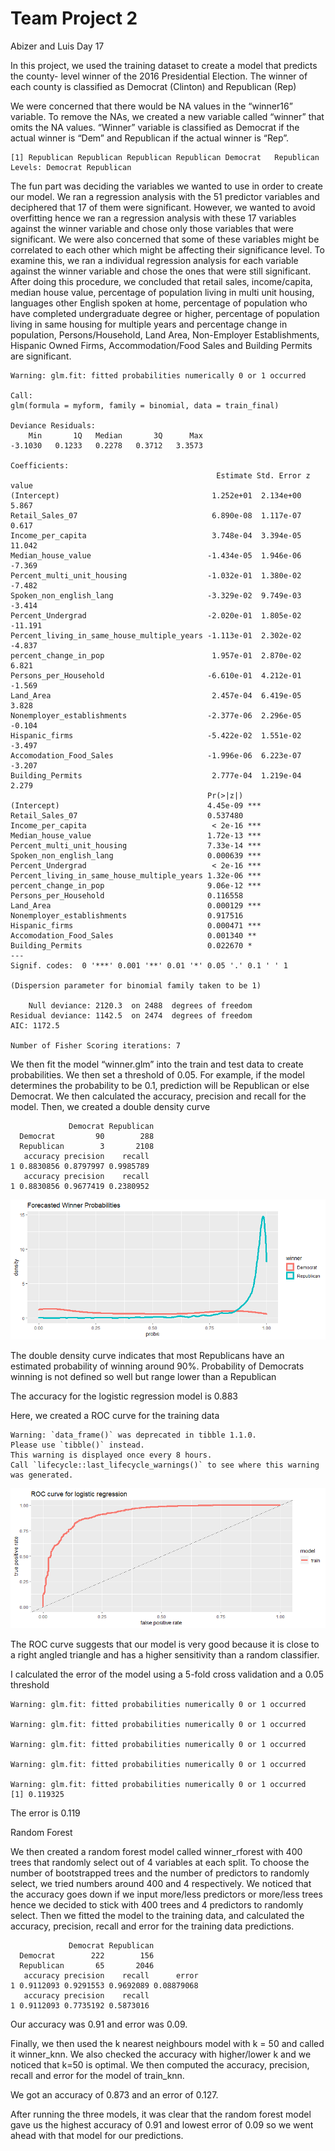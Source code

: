 Team Project 2
================
Abizer and Luis
Day 17

In this project, we used the training dataset to create a model that
predicts the county- level winner of the 2016 Presidential Election. The
winner of each county is classified as Democrat (Clinton) and Republican
(Rep)

We were concerned that there would be NA values in the “winner16”
variable. To remove the NAs, we created a new variable called “winner”
that omits the NA values. “Winner” variable is classified as Democrat if
the actual winner is “Dem” and Republican if the actual winner is “Rep”.

    [1] Republican Republican Republican Republican Democrat   Republican
    Levels: Democrat Republican

The fun part was deciding the variables we wanted to use in order to
create our model. We ran a regression analysis with the 51 predictor
variables and deciphered that 17 of them were significant. However, we
wanted to avoid overfitting hence we ran a regression analysis with
these 17 variables against the winner variable and chose only those
variables that were significant. We were also concerned that some of
these variables might be correlated to each other which might be
affecting their significance level. To examine this, we ran a individual
regression analysis for each variable against the winner variable and
chose the ones that were still significant. After doing this procedure,
we concluded that retail sales, income/capita, median house value,
percentage of population living in multi unit housing, languages other
English spoken at home, percentage of population who have completed
undergraduate degree or higher, percentage of population living in same
housing for multiple years and percentage change in population,
Persons/Household, Land Area, Non-Employer Establishments, Hispanic
Owned Firms, Accommodation/Food Sales and Building Permits are
significant.

    Warning: glm.fit: fitted probabilities numerically 0 or 1 occurred

    Call:
    glm(formula = myform, family = binomial, data = train_final)

    Deviance Residuals: 
        Min       1Q   Median       3Q      Max  
    -3.1030   0.1233   0.2278   0.3712   3.3573  

    Coefficients:
                                                  Estimate Std. Error z value
    (Intercept)                                  1.252e+01  2.134e+00   5.867
    Retail_Sales_07                              6.890e-08  1.117e-07   0.617
    Income_per_capita                            3.748e-04  3.394e-05  11.042
    Median_house_value                          -1.434e-05  1.946e-06  -7.369
    Percent_multi_unit_housing                  -1.032e-01  1.380e-02  -7.482
    Spoken_non_english_lang                     -3.329e-02  9.749e-03  -3.414
    Percent_Undergrad                           -2.020e-01  1.805e-02 -11.191
    Percent_living_in_same_house_multiple_years -1.113e-01  2.302e-02  -4.837
    percent_change_in_pop                        1.957e-01  2.870e-02   6.821
    Persons_per_Household                       -6.610e-01  4.212e-01  -1.569
    Land_Area                                    2.457e-04  6.419e-05   3.828
    Nonemployer_establishments                  -2.377e-06  2.296e-05  -0.104
    Hispanic_firms                              -5.422e-02  1.551e-02  -3.497
    Accomodation_Food_Sales                     -1.996e-06  6.223e-07  -3.207
    Building_Permits                             2.777e-04  1.219e-04   2.279
                                                Pr(>|z|)    
    (Intercept)                                 4.45e-09 ***
    Retail_Sales_07                             0.537480    
    Income_per_capita                            < 2e-16 ***
    Median_house_value                          1.72e-13 ***
    Percent_multi_unit_housing                  7.33e-14 ***
    Spoken_non_english_lang                     0.000639 ***
    Percent_Undergrad                            < 2e-16 ***
    Percent_living_in_same_house_multiple_years 1.32e-06 ***
    percent_change_in_pop                       9.06e-12 ***
    Persons_per_Household                       0.116558    
    Land_Area                                   0.000129 ***
    Nonemployer_establishments                  0.917516    
    Hispanic_firms                              0.000471 ***
    Accomodation_Food_Sales                     0.001340 ** 
    Building_Permits                            0.022670 *  
    ---
    Signif. codes:  0 '***' 0.001 '**' 0.01 '*' 0.05 '.' 0.1 ' ' 1

    (Dispersion parameter for binomial family taken to be 1)

        Null deviance: 2120.3  on 2488  degrees of freedom
    Residual deviance: 1142.5  on 2474  degrees of freedom
    AIC: 1172.5

    Number of Fisher Scoring iterations: 7

We then fit the model “winner.glm” into the train and test data to
create probabilities. We then set a threshold of 0.05. For example, if
the model determines the probability to be 0.1, prediction will be
Republican or else Democrat. We then calculated the accuracy, precision
and recall for the model. Then, we created a double density curve

                
                 Democrat Republican
      Democrat         90        288
      Republican        3       2108
       accuracy precision    recall
    1 0.8830856 0.8797997 0.9985789
       accuracy precision    recall
    1 0.8830856 0.9677419 0.2380952

![](Abizer_files/figure-gfm/unnamed-chunk-5-1.png)<!-- -->

The double density curve indicates that most Republicans have an
estimated probability of winning around 90%. Probability of Democrats
winning is not defined so well but range lower than a Republican

The accuracy for the logistic regression model is 0.883

Here, we created a ROC curve for the training data

    Warning: `data_frame()` was deprecated in tibble 1.1.0.
    Please use `tibble()` instead.
    This warning is displayed once every 8 hours.
    Call `lifecycle::last_lifecycle_warnings()` to see where this warning was generated.

![](Abizer_files/figure-gfm/unnamed-chunk-6-1.png)<!-- -->

The ROC curve suggests that our model is very good because it is close
to a right angled triangle and has a higher sensitivity than a random
classifier.

I calculated the error of the model using a 5-fold cross validation and
a 0.05 threshold

    Warning: glm.fit: fitted probabilities numerically 0 or 1 occurred

    Warning: glm.fit: fitted probabilities numerically 0 or 1 occurred

    Warning: glm.fit: fitted probabilities numerically 0 or 1 occurred

    Warning: glm.fit: fitted probabilities numerically 0 or 1 occurred

    Warning: glm.fit: fitted probabilities numerically 0 or 1 occurred
    [1] 0.119325

The error is 0.119

Random Forest

We then created a random forest model called winner_rforest with 400
trees that randomly select out of 4 variables at each split. To choose
the number of bootstrapped trees and the number of predictors to
randomly select, we tried numbers around 400 and 4 respectively. We
noticed that the accuracy goes down if we input more/less predictors or
more/less trees hence we decided to stick with 400 trees and 4
predictors to randomly select. Then we fitted the model to the training
data, and calculated the accuracy, precision, recall and error for the
training data predictions.

                
                 Democrat Republican
      Democrat        222        156
      Republican       65       2046
       accuracy precision    recall      error
    1 0.9112093 0.9291553 0.9692089 0.08879068
       accuracy precision    recall
    1 0.9112093 0.7735192 0.5873016

Our accuracy was 0.91 and error was 0.09.

Finally, we then used the k nearest neighbours model with k = 50 and
called it winner_knn. We also checked the accuracy with higher/lower k
and we noticed that k=50 is optimal. We then computed the accuracy,
precision, recall and error for the model of train_knn.

We got an accuracy of 0.873 and an error of 0.127.

After running the three models, it was clear that the random forest
model gave us the highest accuracy of 0.91 and lowest error of 0.09 so
we went ahead with that model for our predictions.
